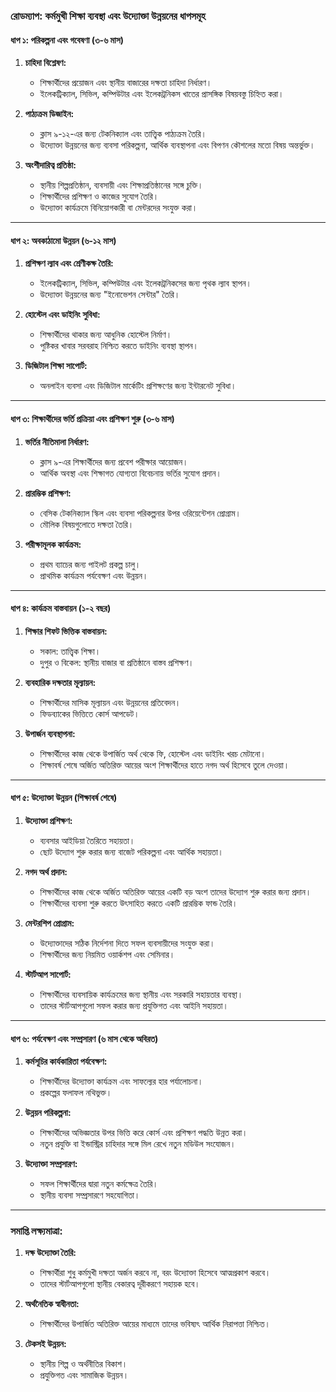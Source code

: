 ### **রোডম্যাপ: কর্মমুখী শিক্ষা ব্যবস্থা এবং উদ্যোক্তা উন্নয়নের ধাপসমূহ**

#### **ধাপ ১: পরিকল্পনা এবং গবেষণা (৩-৬ মাস)**
1. **চাহিদা বিশ্লেষণ:**
    - শিক্ষার্থীদের প্রয়োজন এবং স্থানীয় বাজারের দক্ষতা চাহিদা নির্ধারণ।
    - ইলেকট্রিক্যাল, সিভিল, কম্পিউটার এবং ইলেকট্রনিকস খাতের প্রাসঙ্গিক বিষয়বস্তু চিহ্নিত করা।

2. **পাঠ্যক্রম ডিজাইন:**
    - ক্লাস ৯-১২-এর জন্য টেকনিক্যাল এবং তাত্ত্বিক পাঠ্যক্রম তৈরি।
    - উদ্যোক্তা উন্নয়নের জন্য ব্যবসা পরিকল্পনা, আর্থিক ব্যবস্থাপনা এবং বিপণন কৌশলের মতো বিষয় অন্তর্ভুক্ত।

3. **অংশীদারিত্ব প্রতিষ্ঠা:**
    - স্থানীয় শিল্পপ্রতিষ্ঠান, ব্যবসায়ী এবং শিক্ষাপ্রতিষ্ঠানের সঙ্গে চুক্তি।
    - শিক্ষার্থীদের প্রশিক্ষণ ও কাজের সুযোগ তৈরি।
    - উদ্যোক্তা কার্যক্রমে বিনিয়োগকারী বা মেন্টরদের সংযুক্ত করা।

---

#### **ধাপ ২: অবকাঠামো উন্নয়ন (৬-১২ মাস)**
1. **প্রশিক্ষণ ল্যাব এবং শ্রেণীকক্ষ তৈরি:**
    - ইলেকট্রিক্যাল, সিভিল, কম্পিউটার এবং ইলেকট্রনিকসের জন্য পৃথক ল্যাব স্থাপন।
    - উদ্যোক্তা উন্নয়নের জন্য "ইনোভেশন সেন্টার" তৈরি।

2. **হোস্টেল এবং ডাইনিং সুবিধা:**
    - শিক্ষার্থীদের থাকার জন্য আধুনিক হোস্টেল নির্মাণ।
    - পুষ্টিকর খাবার সরবরাহ নিশ্চিত করতে ডাইনিং ব্যবস্থা স্থাপন।

3. **ডিজিটাল শিক্ষা সাপোর্ট:**
    - অনলাইন ব্যবসা এবং ডিজিটাল মার্কেটিং প্রশিক্ষণের জন্য ইন্টারনেট সুবিধা।

---

#### **ধাপ ৩: শিক্ষার্থীদের ভর্তি প্রক্রিয়া এবং প্রশিক্ষণ শুরু (৩-৬ মাস)**
1. **ভর্তির নীতিমালা নির্ধারণ:**
    - ক্লাস ৯-এর শিক্ষার্থীদের জন্য প্রবেশ পরীক্ষার আয়োজন।
    - আর্থিক অবস্থা এবং শিক্ষাগত যোগ্যতা বিবেচনায় ভর্তির সুযোগ প্রদান।

2. **প্রারম্ভিক প্রশিক্ষণ:**
    - বেসিক টেকনিক্যাল স্কিল এবং ব্যবসা পরিকল্পনার উপর ওরিয়েন্টেশন প্রোগ্রাম।
    - মৌলিক বিষয়গুলোতে দক্ষতা তৈরি।

3. **পরীক্ষামূলক কার্যক্রম:**
    - প্রথম ব্যাচের জন্য পাইলট প্রকল্প চালু।
    - প্রাথমিক কার্যক্রম পর্যবেক্ষণ এবং উন্নয়ন।

---

#### **ধাপ ৪: কার্যক্রম বাস্তবায়ন (১-২ বছর)**
1. **শিক্ষার শিফট ভিত্তিক বাস্তবায়ন:**
    - সকাল: তাত্ত্বিক শিক্ষা।
    - দুপুর ও বিকেল: স্থানীয় বাজার বা প্রতিষ্ঠানে বাস্তব প্রশিক্ষণ।

2. **ব্যবহারিক দক্ষতার মূল্যায়ন:**
    - শিক্ষার্থীদের মাসিক মূল্যায়ন এবং উন্নয়নের প্রতিবেদন।
    - ফিডব্যাকের ভিত্তিতে কোর্স আপডেট।

3. **উপার্জন ব্যবস্থাপনা:**
    - শিক্ষার্থীদের কাজ থেকে উপার্জিত অর্থ থেকে ফি, হোস্টেল এবং ডাইনিং খরচ মেটানো।
    - শিক্ষাবর্ষ শেষে অর্জিত অতিরিক্ত আয়ের অংশ শিক্ষার্থীদের হাতে নগদ অর্থ হিসেবে তুলে দেওয়া।

---

#### **ধাপ ৫: উদ্যোক্তা উন্নয়ন (শিক্ষাবর্ষ শেষে)**
1. **উদ্যোক্তা প্রশিক্ষণ:**
    - ব্যবসার আইডিয়া তৈরিতে সহায়তা।
    - ছোট উদ্যোগ শুরু করার জন্য বাজেট পরিকল্পনা এবং আর্থিক সহায়তা।

2. **নগদ অর্থ প্রদান:**
    - শিক্ষার্থীদের কাজ থেকে অর্জিত অতিরিক্ত আয়ের একটি বড় অংশ তাদের উদ্যোগ শুরু করার জন্য প্রদান।
    - শিক্ষার্থীদের ব্যবসা শুরু করতে উৎসাহিত করতে একটি প্রারম্ভিক ফান্ড তৈরি।

3. **মেন্টরশিপ প্রোগ্রাম:**
    - উদ্যোক্তাদের সঠিক নির্দেশনা দিতে সফল ব্যবসায়ীদের সংযুক্ত করা।
    - শিক্ষার্থীদের জন্য নিয়মিত ওয়ার্কশপ এবং সেমিনার।

4. **স্টার্টআপ সাপোর্ট:**
    - শিক্ষার্থীদের ব্যবসায়িক কার্যক্রমের জন্য স্থানীয় এবং সরকারি সহায়তার ব্যবস্থা।
    - তাদের স্টার্টআপগুলো সফল করার জন্য প্রযুক্তিগত এবং আইনি সহায়তা।

---

#### **ধাপ ৬: পর্যবেক্ষণ এবং সম্প্রসারণ (৬ মাস থেকে অবিরত)**
1. **কর্মসূচির কার্যকারিতা পর্যবেক্ষণ:**
    - শিক্ষার্থীদের উদ্যোক্তা কার্যক্রম এবং সাফল্যের হার পর্যালোচনা।
    - প্রকল্পের ফলাফল নথিভুক্ত।

2. **উন্নয়ন পরিকল্পনা:**
    - শিক্ষার্থীদের অভিজ্ঞতার উপর ভিত্তি করে কোর্স এবং প্রশিক্ষণ পদ্ধতি উন্নত করা।
    - নতুন প্রযুক্তি বা ইন্ডাস্ট্রির চাহিদার সঙ্গে মিল রেখে নতুন মডিউল সংযোজন।

3. **উদ্যোক্তা সম্প্রসারণ:**
    - সফল শিক্ষার্থীদের দ্বারা নতুন কর্মক্ষেত্র তৈরি।
    - স্থানীয় ব্যবসা সম্প্রসারণে সহযোগিতা।

---

### **সমাপ্তি লক্ষ্যমাত্রা:**
1. **দক্ষ উদ্যোক্তা তৈরি:**
    - শিক্ষার্থীরা শুধু কর্মমুখী দক্ষতা অর্জন করবে না, বরং উদ্যোক্তা হিসেবে আত্মপ্রকাশ করবে।
    - তাদের স্টার্টআপগুলো স্থানীয় বেকারত্ব দূরীকরণে সহায়ক হবে।

2. **অর্থনৈতিক স্বাধীনতা:**
    - শিক্ষার্থীদের উপার্জিত অতিরিক্ত আয়ের মাধ্যমে তাদের ভবিষ্যৎ আর্থিক নিরাপত্তা নিশ্চিত।

3. **টেকসই উন্নয়ন:**
    - স্থানীয় শিল্প ও অর্থনীতির বিকাশ।
    - প্রযুক্তিগত এবং সামাজিক উন্নয়ন।  